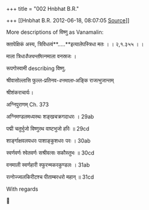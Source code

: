 +++
title = "002 Hnbhat B.R."

+++
[[Hnbhat B.R.	2012-06-18, 08:07:05 [Source](https://groups.google.com/g/samskrita/c/qJ0K2k9leO0)]]



More descriptions of विष्णु as Vanamalin:

  

क्तापेक्षिकं अस्य, त्रिविधत्वं**.....**इत्यालेपस्त्रिधा मतः । । २,१.३५५ । ।

  

माला त्रिधा*वैजयन्ती*रत्नमाला वनस्रजः ।

  

रूपगोस्वामी describing विष्णु.

  

श्रीवासोल्लासि फुल्ल-प्रतिनव-*वनमाला*-अङ्कि राजत्भुजान्तम्

  

श्रीशंकराचार्यः।

  

अग्निपुराणम् Ch. 373

  

अग्निमण्डलमध्यस्थः शङ्खचक्रगदाधरः । 29ab

पद्मी चतुर्भुजो विष्णुरथ वाष्टभुजो हरिः ॥ 29cd

शार्ङ्गाक्षवलयधरः पाशाङ्कुशधरः परः । 30ab

स्वर्णवर्णः श्वेतवर्णः सश्रीवत्सः सकौस्तुभः ॥ 30cd

वनमाली स्वर्णहारी स्फुरन्मकरकुण्डलः । 31ab

रत्नोज्ज्वलकिरीटश्च पीताम्बरधरो महान् ॥ 31cd

  

With regards



